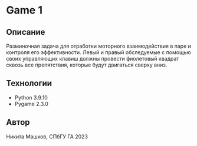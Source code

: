 # Game 1
## Описание
Разминочная задача для отработки моторного взаимодействия в паре и контроля его эффективности.
Левый и правый обследуемые с помощью своих управляющих клавиш должны провести фиолетовый квадрат сквозь все препятствия, которые будут двигаться сверху вниз.
## Технологии
- Python 3.9.10
- Pygame 2.3.0
## Автор
Никита Машков, СПбГУ ГА
2023
